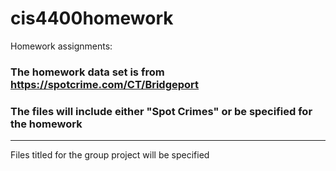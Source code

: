 # cis4400homework
Homework assignments:
### The homework data set is from https://spotcrime.com/CT/Bridgeport
### The files will include either "Spot Crimes" or be specified for the homework
-----------------------------------------------------------------------------------
Files titled for the group project will be specified
